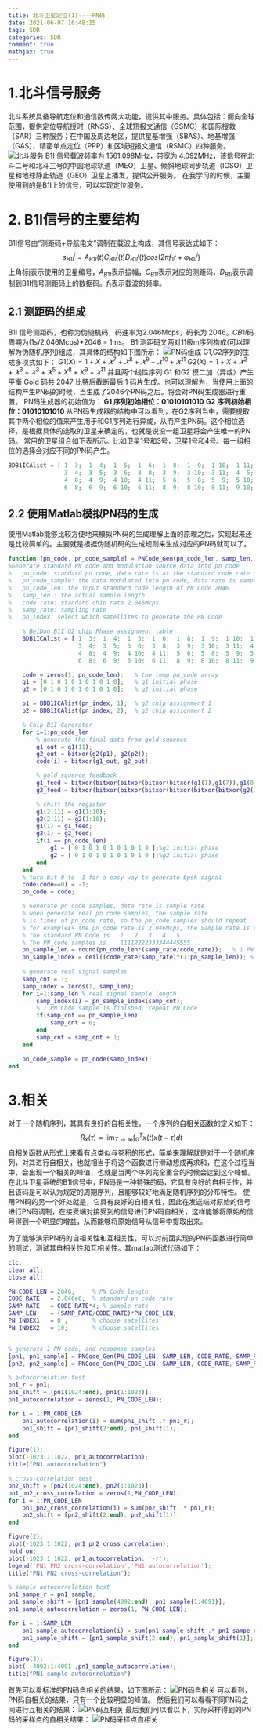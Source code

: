 ```yaml
---
title: 北斗卫星定位(1)----PN码
date: 2021-06-07 16:48:15
tags: SDR
categories: SDR
comment: true
mathjax: true
---
```

# 1.北斗信号服务
北斗系统具备导航定位和通信数传两大功能，提供其中服务。具体包括：面向全球范围，提供定位导航授时（RNSS）、全球短报文通信（GSMC）和国际搜救（SAR）三种服务；在中国及周边地区，提供星基增强（SBAS）、地基增强（GAS）、精密单点定位（PPP）和区域短报文通信（RSMC）四种服务。
![北斗服务](北斗服务.png)
B1I 信号载波频率为 1561.098MHz，带宽为 4.092MHz，该信号在北斗二号和北斗三号的中圆地球轨道（MEO）卫星、倾斜地球同步轨道（IGSO）卫星和地球静止轨道（GEO）卫星上播发，提供公开服务。
在我学习的时候，主要使用到的是B1I上的信号，可以实现定位服务。

# 2. B1I信号的主要结构
B1I信号由“测距码+导航电文”调制在载波上构成，其信号表达式如下：
$$
s_{B1I}^{j}=A_{B1I}(t)C_{B1I}^{j}(t)D_{B1I}^{j}(t)cos(2\pi f_{1}t + \varphi_{B1I}^{j})
$$
上角标j表示使用的卫星编号，$A_{B1I}$表示振幅，$C_{B1I}$表示对应的测距码，$D_{B1I}$表示调制到B1I信号测距码上的数据码。$f_{1}$表示载波的频率。

## 2.1 测距码的组成
B1I 信号测距码，也称为伪随机码，码速率为2.046Mcps，码长为 2046。𝐶𝐵1𝐼码周期为(1s/2.046Mcps)*2046 = 1ms。
B1I测距码又两对11级m序列构成(可以理解为伪随机序列)组成，其具体的结构如下图所示：
![PN码组成](PN码组成.png)
G1,G2序列的生成多项式如下：
$G1(X) = 1 + X + 𝑋^7 + 𝑋^8 + 𝑋^9 + 𝑋^{10} + 𝑋^{11}$
$G2(X) = 1 + X + 𝑋^2 + 𝑋^3 + 𝑋^3 + 𝑋^5 + X^8 + X^9 + 𝑋^{11}$
并且两个线性序列 G1 和G2 模二加（异或）产生平衡 Gold 码共 2047 比特后截断最后 1 码片生成。也可以理解为，当使用上面的结构产生PN码的时候，当生成了2046个PN码之后。将会对PN码生成器进行重置。
PN码生成器的初始值为：
**G1 序列初始相位：01010101010**
**G2 序列初始相位：01010101010**
从PN码生成器的结构中可以看到，在G2序列当中，需要提取其中两个相位的值来产生用于和G1序列进行异或，从而产生PN码。这个相位选择，是根据具体的选取的卫星来确定的，也就是说没一组卫星将会产生唯一的PN码。
常用的卫星组合如下表所示。比如卫星1号和3号，卫星1号和4号。每一组相位的选择会对应不同的PN码产生。
```c
BDB1ICAlist = [ 1  3;  1  4;  1  5;  1  6;  1  8;  1  9;  1 10;  1 11;  2  7; ...
                3  4;  3  5;  3  6;  3  8;  3  9;  3 10;  3 11;  4  5;  4  6; ...
                4  8;  4  9;  4 10;  4 11;  5  6;  5  8;  5  9;  5 10;  5 11; ...
                6  8;  6  9;  6 10;  6 11;  8  9;  8 10;  8 11;  9 10;  9 11; 10 11];
```

## 2.2 使用Matlab模拟PN码的生成
使用Matlab能够比较方便地来模拟PN码的生成理解上面的原理之后，实现起来还是比较简单的。主要就是根据伪随机码的生成规则来生成对应的PN码就可以了。

```matlab
function [pn_code, pn_code_sample] = PNCode_Gen(pn_code_len, samp_len, code_rate, samp_rate, pn_index)
%Generate standard PN code and modulation source data into pn code
%   pn_code: standard pn code, data rate is at the standard code rate of 2.046Mcps
%   pn_code_sample: the data modulated into pn code, data rate is sample rate
%   pn_code_len: the input standard code length of PN Code 2046
%   samp_len : the actual sample length
%   code rate: standard chip rate 2.046Mcps
%   samp_rate: sampling rate
%   pn_index: select which satellites to generate the PN Code

    % BeiDou B1I G2 chip Phase assignment table
    BDB1ICAlist = [ 1  3;  1  4;  1  5;  1  6;  1  8;  1  9;  1 10;  1 11;  2  7; ...
                    3  4;  3  5;  3  6;  3  8;  3  9;  3 10;  3 11;  4  5;  4  6; ...
                    4  8;  4  9;  4 10;  4 11;  5  6;  5  8;  5  9;  5 10;  5 11; ...
                    6  8;  6  9;  6 10;  6 11;  8  9;  8 10;  8 11;  9 10;  9 11; 10 11];

    code = zeros(1, pn_code_len);   % the temp pn_code array
    g1 = [0 1 0 1 0 1 0 1 0 1 0];   % g1 initial phase
    g2 = [0 1 0 1 0 1 0 1 0 1 0];   % g2 initial phase

    p1 = BDB1ICAlist(pn_index, 1);  % g2 chip assignment 1
    p2 = BDB1ICAlist(pn_index, 2);  % g2 chip assignment 2

    % Chip B1I Generator
    for i=1:pn_code_len
        % generate the final data from gold squence
        g1_out = g1(11);
        g2_out = bitxor(g2(p1), g2(p2));
        code(i) = bitxor(g1_out, g2_out);

        % gold squence feedback
        g1_feed = bitxor(bitxor(bitxor(bitxor(bitxor(g1(1),g1(7)),g1(8)),g1(9)),g1(10)),g1(11));
        g2_feed = bitxor(bitxor(bitxor(bitxor(bitxor(bitxor(bitxor(g2(1),g2(2)),g2(3)),g2(4)),g2(5)),g2(8)),g2(9)),g2(11));

        % shift the register
        g1(2:11) = g1(1:10);
        g2(2:11) = g2(1:10);
        g1(1) = g1_feed;
        g2(1) = g2_feed;
        if(i == pn_code_len)
            g1 = [ 0 1 0 1 0 1 0 1 0 1 0 ];%g1 initial phase
            g2 = [ 0 1 0 1 0 1 0 1 0 1 0 ];%g2 initial phase
        end
    end
    % turn bit 0 to -1 for a easy way to generate bpsk signal
    code(code==0) = -1;
    pn_code = code;

    % Generate pn code samples, data rate is sample rate
    % when generate real pn code samples, the sample rate 
    % is times of pn_code rate, so the pn_code samples should repeat
    % for example£º the pn_code rate is 2.046Mcps, the Sample rate is 8.184Mcps
    % The standard PN Code is   1   2   3   4   5   ...
    % The PN_code samples is    11112222333344445555...
    pn_sample_len = round(pn_code_len*(samp_rate/code_rate));   % 1 PN Code in sample rate
    pn_sample_index = ceil((code_rate/samp_rate)*(1:pn_sample_len)); % 1 PN Code samples index
    
    % generate real signal samples
    samp_cnt = 1;
    samp_index = zeros(1, samp_len);
    for i=1:samp_len % real signal sample length
        samp_index(i) = pn_sample_index(samp_cnt);
        % 1 PN Code sample is finished, repeat PN Code
        if(samp_cnt == pn_sample_len)
            samp_cnt = 0;
        end
        samp_cnt = samp_cnt + 1;
    end

    pn_code_sample = pn_code(samp_index);
end
```

# 3.相关
对于一个随机序列，其具有良好的自相关性，一个序列的自相关函数的定义如下：
$$R_{x}(\tau)=\lim_{T\rightarrow \infty }\int_{0}^{T}x(t)x(t-\tau )dt$$自相关函数从形式上来看有点类似与卷积的形式，简单来理解就是对于一个随机序列，对其进行自相关，也就相当于将这个函数进行滑动想成再求和，在这个过程当中，会出现一个相关的峰值，也就是当两个序列完全重合的时候会达到这个峰值。
在北斗卫星系统的B1I信号中，PN码是一种特殊的码，它具有良好的自相关性，并且该码是可以认为规定的周期序列，且能够较好地满足随机序列的分布特性。
使用PN码的另一个好处就是，它具有良好的自相关性，因此在发送端对原始的信号进行PN码调制，在接受端对接受到的信号进行PN码自相关，这样能够将原始的信号得到一个明显的增益，从而能够将原始信号从信号中提取出来。

为了能够演示PN码的自相关性和互相关性，可以对前面实现的PN码函数进行简单的测试，测试其自相关性和互相关性。其matlab测试代码如下：
```matlab
clc;
clear all;
close all;

PN_CODE_LEN = 2046;     % PN Code length
CODE_RATE   = 2.046e6;  % standard pn code rate
SAMP_RATE   = CODE_RATE*4; % sample rate
SAMP_LEN    = (SAMP_RATE/CODE_RATE)*PN_CODE_LEN;
PN_INDEX1   = 8 ;       % choose satellites 
PN_INDEX2   = 10;       % choose satellites 


% generate 1 PN code, and response samples
[pn1, pn1_sample] = PNCode_Gen(PN_CODE_LEN, SAMP_LEN, CODE_RATE, SAMP_RATE, PN_INDEX1);
[pn2, pn2_sample] = PNCode_Gen(PN_CODE_LEN, SAMP_LEN, CODE_RATE, SAMP_RATE, PN_INDEX2);

% autocorrelation test
pn1_r = pn1;
pn1_shift = [pn1(1024:end), pn1(1:1023)];
pn1_autocorrelation = zeros(1, PN_CODE_LEN);

for i = 1:PN_CODE_LEN
    pn1_autocorrelation(i) = sum(pn1_shift .* pn1_r);
    pn1_shift = [pn1_shift(2:end), pn1_shift(1)];
end

figure(1);
plot(-1023:1:1022, pn1_autocorrelation);
title("PN1 autocorrelation")

% cross-correlation test
pn2_shift = [pn2(1024:end), pn2(1:1023)];
pn1_pn2_cross_correlation = zeros(1,PN_CODE_LEN);
for i = 1:PN_CODE_LEN
    pn1_pn2_cross_correlation(i) = sum(pn2_shift .* pn1_r);
    pn2_shift = [pn2_shift(2:end), pn2_shift(1)];
end

figure(2);
plot(-1023:1:1022, pn1_pn2_cross_correlation);
hold on;
plot(-1023:1:1022, pn1_autocorrelation, '-r');
legend('PN1 PN2 cross-correlation','PN1 autocorrelation');
title("PN1 PN2 cross-correlation");

% sample autocorrelation test
pn1_sampe_r = pn1_sample;
pn1_sample_shift = [pn1_sample(4092:end), pn1_sample(1:4091)];
pn1_sample_autocorrelation = zeros(1, PN_CODE_LEN);

for i = 1:SAMP_LEN
    pn1_sample_autocorrelation(i) = sum(pn1_sample_shift .* pn1_sampe_r);
    pn1_sample_shift = [pn1_sample_shift(2:end), pn1_sample_shift(1)];
end

figure(3);
plot( -4092:1:4091 ,pn1_sample_autocorrelation);
title("PN1 sample autocorrelation")
```
首先可以看标准的PN码自相关的结果，如下图所示：
![PN码自相关](北斗卫星定位-1-PN码/PN码自相关.png)
可以看到，PN码自相关的结果，只有一个比较明显的峰值。
然后我们可以看看不同PN码之间进行互相关的结果：
![PN码互相关](北斗卫星定位-1-PN码/PN码互相关.png)
最后我们可以看以下，实际采样得到的PN码的采样点的自相关结果：
![PN码采样点自相关](北斗卫星定位-1-PN码/PN码采样点自相关.png)